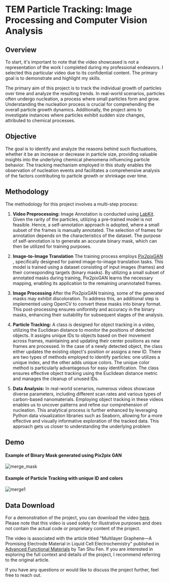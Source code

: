 # TEM Particle Tracking: Image Processing and Computer Vision Analysis

## Overview
To start, it's important to note that the video showcased is not a representation of the work I completed during my professional endeavors. I selected this particular video due to its confidential content.  The primary goal is to demonstrate and highlight my skills.

The primary aim of this project is to track the individual growth of particles over time and analyze the resulting trends. In real-world scenarios, particles often undergo nucleation, a process where small particles form and grow. Understanding the nucleation process is crucial for comprehending the overall particle growth dynamics. Additionally, the project aims to investigate instances where particles exhibit sudden size changes, attributed to chemical processes. 

## Objective
The goal is to identify and analyze the reasons behind such fluctuations, whether it be an increase or decrease in particle size, providing valuable insights into the underlying chemical phenomena influencing particle behavior. The tracking mechanism employed in this study enables the observation of nucleation events and facilitates a comprehensive analysis of the factors contributing to particle growth or shrinkage over time.

## Methodology
The methodology for this project involves a multi-step process:

1. **Video Preprocessing:**
Image Annotation is conducted using  [LabKit](https://imagej.net/plugins/labkit/). Given the rarity of the particles, utilizing a pre-trained model is not feasible. Hence, a self-annotation approach is adopted, where a small subset of the frames is manually annotated. The selection of frames for annotation depends on the characteristics of the dataset. The purpose of self-annotation is to generate an accurate binary mask, which can then be utilized for training purposes.
     
2. **Image-to-Image Translation**
The training process employs [Pix2pixGAN](https://arxiv.org/abs/1611.07004) , specifically designed for paired image-to-image translation tasks. This model is trained using a dataset consisting of input images (frames) and their corresponding targets (binary masks). By utilizing a small subset of annotated masks during training, Pix2pixGAN learns the necessary mapping, enabling its application to the remaining unannotated frames.

3. **Image Processing**
After the Pix2pixGAN training, some of the generated masks may exhibit discoloration. To address this, an additional step is implemented using OpenCV to convert these masks into binary format. This post-processing ensures uniformity and accuracy in the binary masks, enhancing their suitability for subsequent stages of the analysis.

4. **Particle Tracking:**
A class is designed for object tracking in a video, utilizing the Euclidean distance to monitor the positions of detected objects. It assigns unique IDs to objects based on their movement across frames, maintaining and updating their center positions as new frames are processed. In the case of a newly detected object, the class either updates the existing object's position or assigns a new ID. There are two types of methods employed to identify particles: one utilizes a unique index, and the other adds unique colors. The unique color method is particularly advantageous for easy identification. The class ensures effective object tracking using the Euclidean distance metric and manages the cleanup of unused IDs.

5. **Data Analysis:**
In real-world scenarios, numerous videos showcase diverse parameters, including different scan rates and various types of carbon-based nanomaterials. Employing object tracking in these videos enables us to uncover patterns and refine our comprehension of nucleation. This analytical process is further enhanced by leveraging Python data visualization libraries such as Seaborn, allowing for a more effective and visually informative exploration of the tracked data. This approach gets us closer to understanding the underlying problem

## Demo
#### Example of Binary Mask generated using Pix2pix GAN

![merge_mask](https://github.com/AsherTeo/TEM-Visionary---Processing-and-Analysis-Tools-for-Electron-Microscopy/assets/78581569/6493b8ff-1a73-447f-ac83-9ef98252b83d)

#### Example of Particle Tracking with unique ID and colors
![merge1](https://github.com/AsherTeo/TEM-Visionary---Processing-and-Analysis-Tools-for-Electron-Microscopy/assets/78581569/6a86bdf8-7c36-4e63-ba6e-006f218e6096)

## Data Download

For a demonstration of the project, you can download the video  [here](https://onlinelibrary.wiley.com/action/downloadSupplement?doi=10.1002%2Fadfm.202104628&file=adfm202104628-sup-0002-VideoS1.avi). Please note that this video is used solely for illustrative purposes and does not contain the actual code or proprietary content of the project.

The video is associated with the article titled "Multilayer Graphene—A Promising Electrode Material in Liquid Cell Electrochemistry" published in [Advanced Functional Materials](https://onlinelibrary.wiley.com/doi/abs/10.1002/adfm.202104628) by Tan Shu Fen. If you are interested in exploring the full context and details of the project, I recommend referring to the original article.  

If you have any questions or would like to discuss the project further, feel free to reach out.

